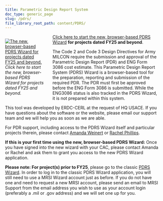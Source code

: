 ```yaml
---
title: Parametric Design Report System
doc_type: generic_page
slug: /pdrs/
file_library_root_path: content/PDRS/
---
```


<div>
  <div style="width: 128px; float: left; margin: 1em 2em 1em 0;">
    <a href="https://wizards.mrsi.erdc.dren.mil/"><img src="/admin/images/uploads/mbp-wizard-256x256.png" alt="The new, browser-based PDRS Wizard for projects dated FY25 and beyond."/></a>
    <em>
    Click here to start the new, browser-based PDRS Wizard for projects dated FY25 and beyond.
    </em>
  </div>
</div>

[Click here to start the new, browser-based PDRS Wizard](https://wizards.mrsi.erdc.dren.mil/) **for projects dated FY25 and beyond**.

The Code 2 and Code 3 Design Directives for Army MILCON require the submission and approval of the Parametric Design Report (PDR) and ENG Form 3086 cost estimate. This Parametric Design Report System (PDRS) Wizard is a browser-based tool for the preparation, reporting and submission of the required PDR. The PDR must first be approved before the ENG Form 3086 is submitted. While the ENG3086 status is also tracked in the PDRS Wizard, it is not prepared within this system.

This tool was developed by ERDC-CERL at the request of HQ USACE. If you have questions about the software or the website, please email our support team and we will help you as soon as we are able.

For PDR support, including access to the PDRS Wizard itself and particular projects therein, please contact <a href="mailto:amanda.h.weinert@usace.army.mil">Amanda Weinert</a> or <a href="mailto:rachel.m.phillips@usace.army.mil">Rachel Phillips</a>.

**If this is your first time using the new, browser-based PDRS Wizard:** Once you have signed into the new wizard with your CAC, please contact Amanda or Rachel and ask them to grant you access to the new PDRS Wizard application.

**Please note: For project(s) prior to FY25**, please go to the classic [PDRS Wizard](https://rfpwizard.mrsi.erdc.dren.mil/wizards/pdrsw/Client/WizardApplication.application). In order to log in to the classic PDRS Wizard application, you will still need to use a MRSI Wizard account just as before. If you do not have one and need to request a new MRSI account, please send an email to MRSI Support from the email address you wish to use as your account login (preferably a .mil or .gov address) and we will set one up for you.
